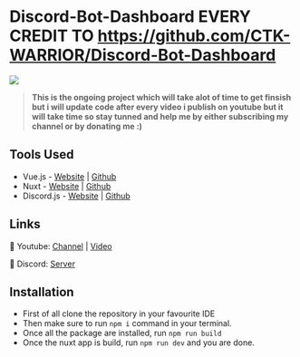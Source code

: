 # Discord-Bot-Dashboard EVERY CREDIT TO https://github.com/CTK-WARRIOR/Discord-Bot-Dashboard
![](https://cdn.discordapp.com/attachments/591157769181069332/810188034300706817/20210213_220553.jpg)
> **This is the ongoing project which will take alot of time to get finsish but i will update code after every video i publish on youtube but it will take time so stay tunned and help me by either subscribing my channel or by donating me :)**


## Tools Used
- Vue.js -  [Website](https://vuejs.org/) | [Github](https://github.com/vuejs/vue)
- Nuxt - [Website](https://nuxtjs.org/) | [Github](https://github.com/nuxt/nuxt.js)
- Discord.js - [Website](https://discord.js.org/#/) | [Github](https://github.com/discordjs/discord.js)


## Links
🔮 Youtube: [Channel](https://www.youtube.com/channel/UClAFgotVhZ1DGvN57EMY7fA) | [Video](s)

🌸 Discord: [Server](https://withwin.in/dbd)


## Installation

 - First of all clone the repository in your favourite IDE
 - Then make sure to run `npm i` command in your terminal.
 - Once all the package are installed, run `npm run build`
 - Once the nuxt app is build, run `npm run dev` and you are done.
